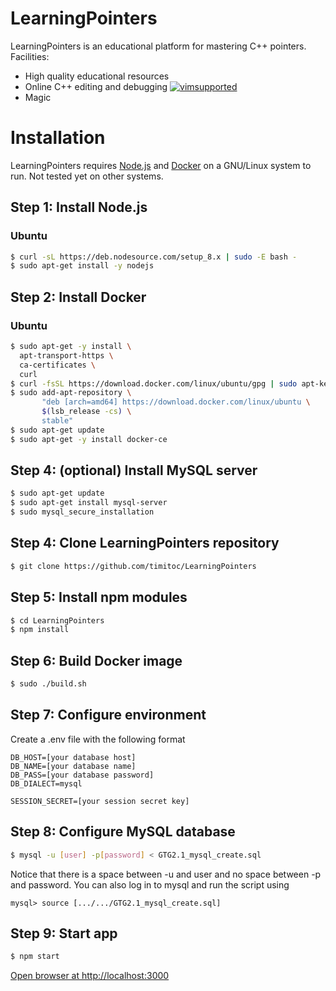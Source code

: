 # LearningPointers

LearningPointers is an educational platform for mastering C++ pointers.
Facilities:
  - High quality educational resources
  - Online C++ editing and debugging  [![vimsupported](https://img.shields.io/badge/vim-supported-green.svg)]()
  - Magic

# Installation

LearningPointers requires [Node.js](https://nodejs.org/)  and [Docker](https://docker.com) on a GNU/Linux system to run. Not tested yet on other systems.

## Step 1: Install Node.js
### Ubuntu
```sh
$ curl -sL https://deb.nodesource.com/setup_8.x | sudo -E bash -
$ sudo apt-get install -y nodejs
```
## Step 2: Install Docker
### Ubuntu
```sh
$ sudo apt-get -y install \
  apt-transport-https \
  ca-certificates \
  curl
$ curl -fsSL https://download.docker.com/linux/ubuntu/gpg | sudo apt-key add -
$ sudo add-apt-repository \
       "deb [arch=amd64] https://download.docker.com/linux/ubuntu \
       $(lsb_release -cs) \
       stable"
$ sudo apt-get update
$ sudo apt-get -y install docker-ce
```
## Step 4: (optional) Install MySQL server
```sh
$ sudo apt-get update
$ sudo apt-get install mysql-server
$ sudo mysql_secure_installation
```

## Step 4: Clone LearningPointers repository
```sh
$ git clone https://github.com/timitoc/LearningPointers
```

## Step 5: Install npm modules
```sh
$ cd LearningPointers
$ npm install
```
## Step 6: Build Docker image
```sh
$ sudo ./build.sh
```
## Step 7: Configure environment
Create a .env file with the following format
```env
DB_HOST=[your database host]
DB_NAME=[your database name]
DB_PASS=[your database password]
DB_DIALECT=mysql

SESSION_SECRET=[your session secret key]
```

## Step 8: Configure MySQL database
```sh
$ mysql -u [user] -p[password] < GTG2.1_mysql_create.sql
```
Notice that there is a space between -u and user and no space between -p and password. You can also log in to mysql and run the script using
```mysql
mysql> source [.../.../GTG2.1_mysql_create.sql]
```
## Step 9: Start app
```sh
$ npm start
```
[Open browser at http://localhost:3000](http://localhost:3000)


